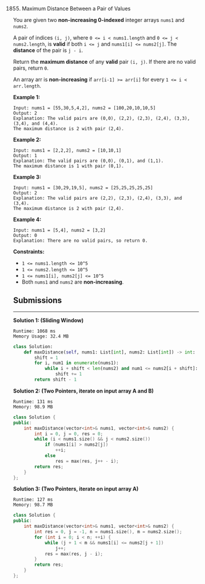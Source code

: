 1855. Maximum Distance Between a Pair of Values

You are given two **non-increasing 0-indexed** integer arrays `nums1` and `nums2`.

A pair of indices `(i, j)`, where `0 <= i < nums1.length` and `0 <= j < nums2.length`, is **valid** if both `i <= j` and `nums1[i] <= nums2[j]`. The **distance** of the pair is `j - i`.

Return the **maximum distance** of any **valid** pair `(i, j)`. If there are no valid pairs, return `0`.

An array arr is **non-increasing** if `arr[i-1] >= arr[i]` for every `1 <= i < arr.length`.

 

**Example 1:**
```
Input: nums1 = [55,30,5,4,2], nums2 = [100,20,10,10,5]
Output: 2
Explanation: The valid pairs are (0,0), (2,2), (2,3), (2,4), (3,3), (3,4), and (4,4).
The maximum distance is 2 with pair (2,4).
```

**Example 2:**
```
Input: nums1 = [2,2,2], nums2 = [10,10,1]
Output: 1
Explanation: The valid pairs are (0,0), (0,1), and (1,1).
The maximum distance is 1 with pair (0,1).
```

**Example 3:**
```
Input: nums1 = [30,29,19,5], nums2 = [25,25,25,25,25]
Output: 2
Explanation: The valid pairs are (2,2), (2,3), (2,4), (3,3), and (3,4).
The maximum distance is 2 with pair (2,4).
```

**Example 4:**
```
Input: nums1 = [5,4], nums2 = [3,2]
Output: 0
Explanation: There are no valid pairs, so return 0.
```

**Constraints:**

* `1 <= nums1.length <= 10^5`
* `1 <= nums2.length <= 10^5`
* `1 <= nums1[i], nums2[j] <= 10^5`
* Both `nums1` and `nums2` are **non-increasing**.

## Submissions
---
**Solution 1: (Sliding Window)**
```
Runtime: 1068 ms
Memory Usage: 32.4 MB
```
```python
class Solution:
    def maxDistance(self, nums1: List[int], nums2: List[int]) -> int:
        shift = 1
        for i, num1 in enumerate(nums1):
            while i + shift < len(nums2) and num1 <= nums2[i + shift]:
                shift += 1
        return shift - 1
```

**Solution 2: (Two Pointers, iterate on input array A and B)**
```
Runtime: 131 ms
Memory: 98.9 MB
```
```c++
class Solution {
public:
    int maxDistance(vector<int>& nums1, vector<int>& nums2) {
        int i = 0, j = 0, res = 0;
        while (i < nums1.size() && j < nums2.size())
            if (nums1[i] > nums2[j])
                ++i;
            else
                res = max(res, j++ - i);
        return res;
    }
};
```

**Solution 3: (Two Pointers, iterate on input array A)**
```
Runtime: 127 ms
Memory: 98.7 MB
```
```c++
class Solution {
public:
    int maxDistance(vector<int>& nums1, vector<int>& nums2) {
        int res = 0, j = -1, n = nums1.size(), m = nums2.size();
        for (int i = 0; i < n; ++i) {
            while (j + 1 < m && nums1[i] <= nums2[j + 1])
                j++;
            res = max(res, j - i);
        }
        return res;
    }
};
```
